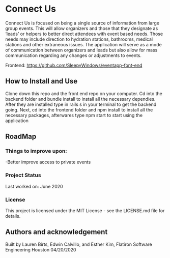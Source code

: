 # Connect Us

Connect Us is focused on being a single source of information from large group events. This will allow organizers and those that they designate as ‘leads’ or helpers to better direct attendees with event based needs. Those needs may include direction to hydration stations, bathrooms, medical stations and other extraneous issues. The application will serve as a mode of communication between organizers and leads but also allow for mass communication regarding any changes or adjustments to events.

Frontend: https://github.com/SleepyWindows/eventapp-font-end

## How to Install and Use

Clone down this repo and the front end repo on your computer. Cd into the backend folder and bundle install to install all the necessary dependies. After they are installed type in rails s in your terminal to get the backend going. Next, cd into the frontend folder and npm install to install all the necessary packages, afterwares type npm start to start using the application

## RoadMap

### Things to improve upon:
   -Better improve access to private events

### Project Status

Last worked on: June 2020

### License
This project is licensed under the MIT License - see the LICENSE.md file for details.

## Authors and acknowledgement

Built by Lauren Birts, Edwin Calvillo, and Esther Kim, Flatiron Software Engineering Houston 04/20/2020

